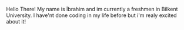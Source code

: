 Hello There!
My name is İbrahim and im currently a freshmen in Bilkent University.
I have'nt done coding in my life before but i'm realy excited about it!
